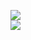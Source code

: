 [![](https://img.shields.io/badge/Made%20With-Github%20Spray-lightgrey.svg?style=for-the-badge&logo=github)](https://github.com/Annihil/github-spray#32418)  
[![](https://i.imgur.com/2DrTn0Z.gif)](https://github.com/Annihil/github-spray)